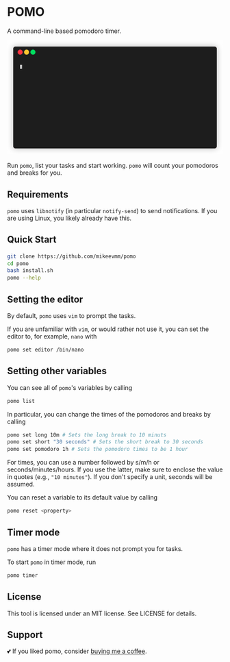 # POMO

A command-line based pomodoro timer.

![Pomo demo](demo.gif)

Run `pomo`, list your tasks and start working.
`pomo` will count your pomodoros and breaks for you.

## Requirements

`pomo` uses `libnotify` (in particular `notify-send`) to send notifications. If you are using Linux, you likely already have this.

## Quick Start

```bash
git clone https://github.com/mikeevmm/pomo
cd pomo 
bash install.sh
pomo --help
```

## Setting the editor

By default, `pomo` uses `vim` to prompt the tasks.

If you are unfamiliar with `vim`, or would rather not use it, you can set the editor to, for example, `nano` with

```bash
pomo set editor /bin/nano
```

## Setting other variables

You can see all of `pomo`'s variables by calling

```bash
pomo list
```

In particular, you can change the times of the pomodoros and breaks by calling

```bash
pomo set long 10m # Sets the long break to 10 minuts
pomo set short "30 seconds" # Sets the short break to 30 seconds
pomo set pomodoro 1h # Sets the pomodoro times to be 1 hour
```

For times, you can use a number followed by s/m/h or seconds/minutes/hours. If you use the latter, make sure to enclose the value in quotes (e.g., `"10 minutes"`). If you don't specify a unit, seconds will be assumed.

You can reset a variable to its default value by calling

```bash
pomo reset <property>
```

## Timer mode

`pomo` has a timer mode where it does not prompt you for tasks.

To start `pomo` in timer mode, run

```bash
pomo timer
```

## License

This tool is licensed under an MIT license.
See LICENSE for details.

## Support

💕 If you liked pomo, consider [buying me a coffee](https://www.paypal.me/miguelmurca/2.50).
